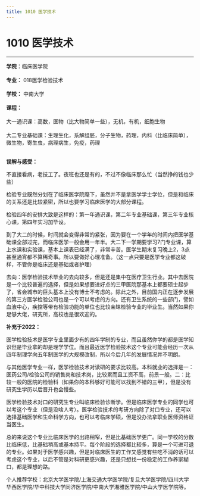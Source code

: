 ```yaml
---
title: 1010 医学技术
---
```

# 1010 医学技术
---
**学院**：临床医学院<br></br>**专业：** 018医学检验技术<br></br>
**学校：** 中南大学<br></br>**课程：**<br></br>大一通识课：高数，医物（比大物简单一些），无机，有机，细胞生物<br></br>大二专业基础课：生理生化，系解组胚，分子生物，药理，内科（比临床简单），微生物，寄生虫，病理病生，免疫，药理<br></br>

 

**误解与感受：**

不直接看病，老技工了。夜班也还是有的，不过不像临床那么忙（当然挣的钱也少些）

检验专业既然分划在了临床医学院麾下，虽然并不是拿医学学士学位，但是和临床的关系还是比较紧密，所以也要学习临床医学的大部分课程。

检验四年的安排大致是这样的：第一年通识课，第二年专业基础课，第三年专业核心课，第四年实习加毕设。

到了大二的时候，时间就会变得非常的紧张，因为要在一个学年的时间内把医学基础课全部过完，而临床医学一般会用一年半。大二下一学期要学习7门专业课，算上水课和实验课，基本上课表已经满了，非常辛苦。医学生期末复习晚上2，3点甚至通宵都不算稀奇事。所以要做好心理准备。（这一点只要是医学专业都这破样，不管你是临床还是基础或者护理）

去向：医学检验技术毕业的去向较多，但是还是集中在医疗卫生行业。其中去医院是一个比较普遍的选择，但是如果想要进好点的三甲医院那基本上都要硕士起步了，省会城市的巨头基本上没有博士不考虑的。除此之外，目前国内正在逐步发展的第三方医学检验公司也是一个可以考虑的方向。还有卫生系统的一些部门，譬如血液中心，疾控等带有检验功能的单位也比较亲睐检验专业的毕业生。当然如果你足够大佬，研究所，高校也是很欢迎的。

 

**补充于2022：**

医学检验技术是医学专业里面少有的四年学制的专业，而且虽然你学的都是医学知识但是毕业拿的却是理学学位。而且最近医学检验技术这个专业可能会经历一次从四年制理学向五年制医学的大规模改制，所以今后几年的发展情况并不明朗。

与其他医学专业一样，医学检验技术对读研的要求比较高。本科就业的选择是一：医药公司/检验公司的销售岗和技术岗，比较累而且工资不高，前景一般。二：比较一般的医院的检验科（如果你的本科够好可能可以找到不错的三甲），但是没有研究生学历以后晋升也会慢些。

医学检验技术对口的研究生专业叫临床检验诊断学。但是临床医学专业的同学也可以考这个专业（但是没啥人考）。医学检验技术的考研方向除了对口专业，还可以选择基础医学和生命科学方向，也可以考临床学硕，但是没办法拿职业医师资格证当医生。

总的来说这个专业比临床医学的出路稍窄，但是比基础医学更广。同一学校的分数比临床低，比基础稍高或基本持平。每个阶段的选择都比较多，算是一个可进可退的专业。如果对于医学感兴趣，但是对临床医生的工作又感觉有些吃不消的话可以考虑这个专业，以后不管是对科研更感兴趣，还是只想找一份稳定的工作养家糊口，都是理想的路。

个人推荐学校：北京大学医学院/上海交通大学医学院/复旦大学医学院/四川大学华西医学院/华中科技大学同济医学院/中南大学湘雅医学院/中山大学医学院等。